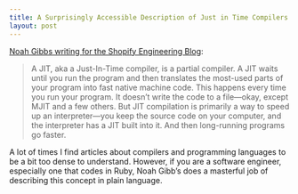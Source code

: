 ```yaml
---
title: A Surprisingly Accessible Description of Just in Time Compilers
layout: post
---
```

[Noah Gibbs writing for the Shopify Engineering Blog](https://shopify.engineering/when-jit-faster-than-compiler):
> A JIT, aka a Just-In-Time compiler, is a partial compiler. A JIT waits until you run the program and then translates the most-used parts of your program into fast native machine code. This happens every time you run your program. It doesn’t write the code to a file—okay, except MJIT and a few others. But JIT compilation is primarily a way to speed up an interpreter—you keep the source code on your computer, and the interpreter has a JIT built into it. And then long-running programs go faster.

A lot of times I find articles about compilers and programming languages to be a bit too dense to understand. However, if you are a software engineer, especially one that codes in Ruby, Noah Gibb’s does a masterful job of describing this concept in plain language.